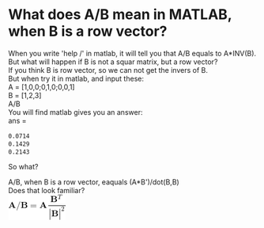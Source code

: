 What does A/B mean in MATLAB, when B is a row vector?
=====
When you write 'help /' in matlab, it will tell you that A/B equals to A*INV(B). <br>
But what will happen if B is not a squar matrix, but a row vector?<br>
If you think B is row vector, so we can not get the invers of B. <br>
But when try it in matlab, and input these:<br>
  A = [1,0,0;0,1,0;0,0,1]<br>
  B = [1,2,3]<br>
  A/B<br>
You will find matlab gives you an answer:<br>
ans =<br>

    0.0714
    0.1429
    0.2143
So what?<br>

A/B, when B is a row vector, eaquals (A*B')/dot(B,B)<br>
Does that look familiar? <br>
![avatar](CodeCogsEqn.gif)


